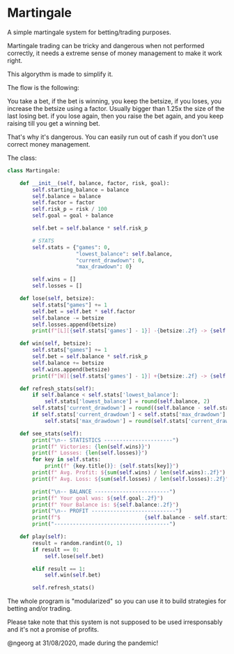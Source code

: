 # Martingale
A simple martingale system for betting/trading purposes.

Martingale trading can be tricky and dangerous when not performed correctly,
it needs a extreme sense of money management to make it work right.

This algorythm is made to simplify it.

The flow is the following:

You take a bet, if the bet is winning, you keep the betsize, if you loses,
you increase the betsize using a factor. Usually bigger than 1.25x the size of the last losing bet.
if you lose again, then you raise the bet again, and you keep raising till you get a winning bet.

That's why it's dangerous. You can easily run out of cash if you don't use correct money management.

The class:
```python
class Martingale:

    def __init__(self, balance, factor, risk, goal):
        self.starting_balance = balance
        self.balance = balance
        self.factor = factor
        self.risk_p = risk / 100
        self.goal = goal + balance

        self.bet = self.balance * self.risk_p

        # STATS
        self.stats = {"games": 0,
                      "lowest_balance": self.balance,
                      "current_drawdown": 0,
                      "max_drawdown": 0}

        self.wins = []
        self.losses = []

    def lose(self, betsize):
        self.stats["games"] += 1
        self.bet = self.bet * self.factor
        self.balance -= betsize
        self.losses.append(betsize)
        print(f"[L][{self.stats['games'] - 1}] -{betsize:.2f} -> {self.balance:.2f}")

    def win(self, betsize):
        self.stats["games"] += 1
        self.bet = self.balance * self.risk_p
        self.balance += betsize
        self.wins.append(betsize)
        print(f"[W][{self.stats['games'] - 1}] +{betsize:.2f} -> {self.balance:.2f}")

    def refresh_stats(self):
        if self.balance < self.stats['lowest_balance']:
            self.stats['lowest_balance'] = round(self.balance, 2)
        self.stats['current_drawdown'] = round((self.balance - self.starting_balance) / 100, 2)
        if self.stats['current_drawdown'] < self.stats['max_drawdown']:
            self.stats['max_drawdown'] = round(self.stats['current_drawdown'], 2)

    def see_stats(self):
        print("\n-- STATISTICS ----------------------")
        print(f" Victories: {len(self.wins)}")
        print(f" Losses: {len(self.losses)}")
        for key in self.stats:
            print(f" {key.title()}: {self.stats[key]}")
        print(f" Avg. Profit: ${sum(self.wins) / len(self.wins):.2f}")
        print(f" Avg. Loss: ${sum(self.losses) / len(self.losses):.2f}")

        print("\n-- BALANCE ------------------------")
        print(f" Your goal was: ${self.goal:.2f}")
        print(f" Your Balance is: ${self.balance:.2f}")
        print("\n-- PROFIT ---------------------------")
        print(f"$                           {self.balance - self.starting_balance:.2f}")
        print("-------------------------------------")

    def play(self):
        result = random.randint(0, 1)
        if result == 0:
            self.lose(self.bet)

        elif result == 1:
            self.win(self.bet)

        self.refresh_stats()

```

The whole program is "modularized" so you can use it to build strategies for betting and/or trading.

Please take note that this system is not supposed to be used irresponsably and it's not a promise of profits.

@ngeorg at 31/08/2020, made during the pandemic!

